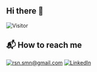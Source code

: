 ## Hi there 👋
![Visitor](https://visitor-badge.laobi.icu/badge?page_id=username.repoName)


## 📬 How to reach me
<a href="mailto:rsn.smn@gmail.com">![rsn.smn@gmail.com](https://img.shields.io/badge/Gmail-D14836?style=for-the-badge&logo=gmail&logoColor=white)</a>
<a href="<https://www.linkedin.com/in/simone-rosani/>">![LinkedIn](https://img.shields.io/badge/LinkedIn-0077B5?style=for-the-badge&logo=linkedin&logoColor=white)</a>
